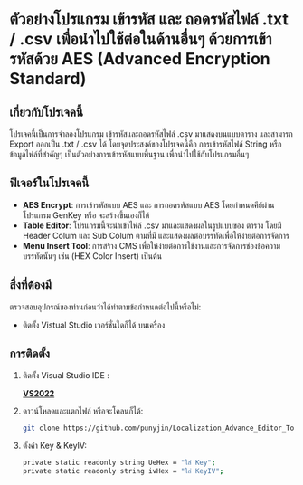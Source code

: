 # ตัวอย่างโปรแกรม เข้ารหัส และ ถอดรหัสไฟล์ .txt / .csv เพื่อนำไปใช้ต่อในด้านอื่นๆ ด้วยการเข้ารหัสด้วย AES (Advanced Encryption Standard)

## เกี่ยวกับโปรเจคนี้
โปรเจคนี้เป็นการจำลองโปรแกรม เข้ารหัสและถอดรหัสไฟล์ .csv มาแสดงบนแบบตาราง และสามารถ Export ออกเป็น .txt / .csv ได้
โดยจุดประสงค์ของโปรเจคนี้คือ การเข้ารหัสไฟล์ String หรือ ข้อมูลไฟล์ที่สำคัญๆ เป็นตัวอย่างการเข้ารหัสแบบพื้นฐาน เพื่อนำไปใช้กับโปรแกรมอื่นๆ

## ฟีเจอร์ในโปรเจคนี้ 
- **AES Encrypt**: การเข้ารหัสแบบ AES และ การถอดรหัสแบบ AES โดยกำหนดคีย์ผ่าน โปรแกรม GenKey หรือ จะสร้างขึ้นเองก็ได้
- **Table Editor**: โปรแกรมนี้จะนำเข้าไฟล์ .csv มาและแสดงผลในรูปแบบของ ตาราง โดยมี Header Colum และ Sub Colum ตามที่มี และแสดงผลต่อบรรทัดเพื่อให้ง่ายต่อการจัดการ
- **Menu Insert Tool**: การสร้าง CMS เพื่อให้ง่ายต่อการใช้งานและการจัดการช่องข้อความบรรทัดนั้นๆ เช่น (HEX Color Insert) เป็นต้น

## สื่งที่ต้องมี
ตรวจสอบอุปกรณ์ของท่านก่อนว่าได้ทำตามข้อกำหนดต่อไปนี้หรือไม่:
- ติดตั้ง Vistual Studio เวอร์ชั่นใดก็ได้ บนเครื่อง
  
## การติดตั้ง
1. ติดตั้ง Visual Studio IDE :
   
   **[VS2022](https://visualstudio.microsoft.com/vs/)**  
2. ดาวน์โหลดและแตกไฟล์ หรือจะโคลนก็ได้:
   ```bash
   git clone https://github.com/punyjin/Localization_Advance_Editor_Tool.git
   
3. ตั้งค่า Key & KeyIV:
   ```bash
   private static readonly string UeHex = "ใส่ Key";
   private static readonly string ivHex = "ใส่ KeyIV";
   
